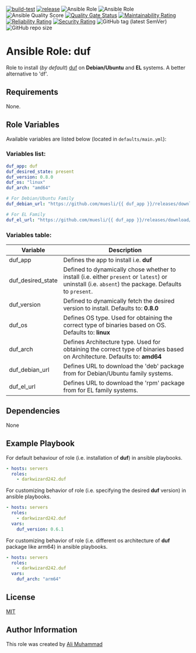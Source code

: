 [![build-test](https://github.com/darkwizard242/ansible-role-duf/workflows/build-and-test/badge.svg?branch=master)](https://github.com/darkwizard242/ansible-role-duf/actions?query=workflow%3Abuild-and-test) [![release](https://github.com/darkwizard242/ansible-role-duf/workflows/release/badge.svg)](https://github.com/darkwizard242/ansible-role-duf/actions?query=workflow%3Arelease) ![Ansible Role](https://img.shields.io/ansible/role/56561?color=dark%20green%20) ![Ansible Role](https://img.shields.io/ansible/role/d/56561?label=role%20downloads) ![Ansible Quality Score](https://img.shields.io/ansible/quality/56561?label=ansible%20quality%20score) [![Quality Gate Status](https://sonarcloud.io/api/project_badges/measure?project=ansible-role-duf&metric=alert_status)](https://sonarcloud.io/dashboard?id=ansible-role-duf) [![Maintainability Rating](https://sonarcloud.io/api/project_badges/measure?project=ansible-role-duf&metric=sqale_rating)](https://sonarcloud.io/dashboard?id=ansible-role-duf) [![Reliability Rating](https://sonarcloud.io/api/project_badges/measure?project=ansible-role-duf&metric=reliability_rating)](https://sonarcloud.io/dashboard?id=ansible-role-duf) [![Security Rating](https://sonarcloud.io/api/project_badges/measure?project=ansible-role-duf&metric=security_rating)](https://sonarcloud.io/dashboard?id=ansible-role-duf) ![GitHub tag (latest SemVer)](https://img.shields.io/github/tag/darkwizard242/ansible-role-duf?label=release) ![GitHub repo size](https://img.shields.io/github/repo-size/darkwizard242/ansible-role-duf?color=orange&style=flat-square)

# Ansible Role: duf

Role to install (_by default_) [duf](https://github.com/muesli/duf) on **Debian/Ubuntu** and **EL** systems. A better alternative to 'df'.

## Requirements

None.

## Role Variables

Available variables are listed below (located in `defaults/main.yml`):

### Variables list:

```yaml
duf_app: duf
duf_desired_state: present
duf_version: 0.8.0
duf_os: "linux"
duf_arch: "amd64"

# For Debian/Ubuntu Family
duf_debian_url: "https://github.com/muesli/{{ duf_app }}/releases/download/v{{ duf_version }}/{{ duf_app }}_{{ duf_version }}_{{ duf_os }}_{{ duf_arch }}.deb"

# For EL Family
duf_el_url: "https://github.com/muesli/{{ duf_app }}/releases/download/v{{ duf_version }}/{{ duf_app }}_{{ duf_version }}_{{ duf_os }}_{{ duf_arch }}.rpm"
```

### Variables table:

Variable          | Description
----------------- | ----------------------------------------------------------------------------------------------------------------------------------------------------
duf_app           | Defines the app to install i.e. **duf**
duf_desired_state | Defined to dynamically chose whether to install (i.e. either `present` or `latest`) or uninstall (i.e. `absent`) the package. Defaults to `present`.
duf_version       | Defined to dynamically fetch the desired version to install. Defaults to: **0.8.0**
duf_os            | Defines OS type. Used for obtaining the correct type of binaries based on OS. Defaults to: **linux**
duf_arch          | Defines Architecture type. Used for obtaining the correct type of binaries based on Architecture. Defaults to: **amd64**
duf_debian_url    | Defines URL to download the 'deb' package from for Debian/Ubuntu family systems.
duf_el_url        | Defines URL to download the 'rpm' package from for EL family systems.

## Dependencies

None

## Example Playbook

For default behaviour of role (i.e. installation of **duf**) in ansible playbooks.

```yaml
- hosts: servers
  roles:
    - darkwizard242.duf
```

For customizing behavior of role (i.e. specifying the desired **duf** version) in ansible playbooks.

```yaml
- hosts: servers
  roles:
    - darkwizard242.duf
  vars:
    duf_version: 0.6.1
```

For customizing behavior of role (i.e. different os architecture of **duf** package like arm64) in ansible playbooks.

```yaml
- hosts: servers
  roles:
    - darkwizard242.duf
  vars:
    duf_arch: "arm64"
```

## License

[MIT](https://github.com/darkwizard242/ansible-role-duf/blob/master/LICENSE)

## Author Information

This role was created by [Ali Muhammad](https://www.alimuhammad.dev)

